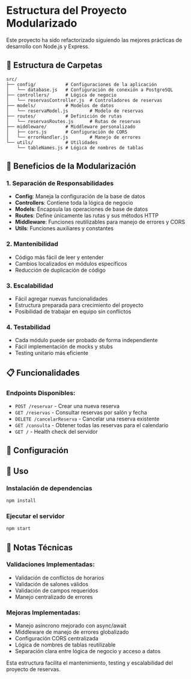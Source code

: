 # Estructura del Proyecto Modularizado

Este proyecto ha sido refactorizado siguiendo las mejores prácticas de desarrollo con Node.js y Express.

## 📁 Estructura de Carpetas

```
src/
├── config/           # Configuraciones de la aplicación
│   └── database.js   # Configuración de conexión a PostgreSQL
├── controllers/      # Lógica de negocio
│   └── reservasController.js  # Controladores de reservas
├── models/           # Modelos de datos
│   └── reservaModel.js        # Modelo de reservas
├── routes/           # Definición de rutas
│   └── reservasRoutes.js      # Rutas de reservas
├── middleware/       # Middleware personalizado
│   ├── cors.js       # Configuración de CORS
│   └── errorHandler.js        # Manejo de errores
└── utils/            # Utilidades
    └── tableNames.js # Lógica de nombres de tablas
```

## 🚀 Beneficios de la Modularización

### 1. **Separación de Responsabilidades**

- **Config**: Maneja la configuración de la base de datos
- **Controllers**: Contiene toda la lógica de negocio
- **Models**: Encapsula las operaciones de base de datos
- **Routes**: Define únicamente las rutas y sus métodos HTTP
- **Middleware**: Funciones reutilizables para manejo de errores y CORS
- **Utils**: Funciones auxiliares y constantes

### 2. **Mantenibilidad**

- Código más fácil de leer y entender
- Cambios localizados en módulos específicos
- Reducción de duplicación de código

### 3. **Escalabilidad**

- Fácil agregar nuevas funcionalidades
- Estructura preparada para crecimiento del proyecto
- Posibilidad de trabajar en equipo sin conflictos

### 4. **Testabilidad**

- Cada módulo puede ser probado de forma independiente
- Fácil implementación de mocks y stubs
- Testing unitario más eficiente

## 📋 Funcionalidades

### Endpoints Disponibles:

- `POST /reservar` - Crear una nueva reserva
- `GET /reservas` - Consultar reservas por salón y fecha
- `DELETE /cancelarReserva` - Cancelar una reserva existente
- `GET /consulta` - Obtener todas las reservas para el calendario
- `GET /` - Health check del servidor

## 🔧 Configuración

## 🚦 Uso

### Instalación de dependencias

```bash
npm install
```

### Ejecutar el servidor

```bash
npm start
```

## 📝 Notas Técnicas

### Validaciones Implementadas:

- Validación de conflictos de horarios
- Validación de salones válidos
- Validación de campos requeridos
- Manejo centralizado de errores

### Mejoras Implementadas:

- Manejo asíncrono mejorado con async/await
- Middleware de manejo de errores globalizado
- Configuración CORS centralizada
- Lógica de nombres de tablas reutilizable
- Separación clara entre lógica de negocio y acceso a datos

Esta estructura facilita el mantenimiento, testing y escalabilidad del proyecto de reservas.
